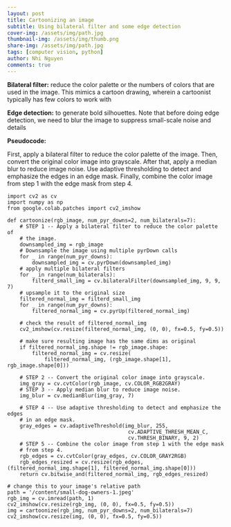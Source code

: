 ```yaml
---
layout: post
title: Cartoonizing an image
subtitle: Using bilateral filter and some edge detection
cover-img: /assets/img/path.jpg
thumbnail-img: /assets/img/thumb.png
share-img: /assets/img/path.jpg
tags: [computer vision, python]
author: Nhi Nguyen
comments: true
---
```


**Bilateral filter:** reduce the color palette or the numbers of colors that are used in the image. This mimics a cartoon drawing, wherein a cartoonist typically has few colors to work with

**Edge detection:** to generate bold silhouettes. Note that before doing edge detection, we need to blur the image to suppress small-scale noise and details

**Pseudocode:**

First, apply a bilateral filter to reduce the color palette of the image.
Then, convert the original color image into grayscale.
After that, apply a median blur to reduce image noise.
Use adaptive thresholding to detect and emphasize the edges in an edge mask.
Finally, combine the color image from step 1 with the edge mask from step 4.

```{python}
import cv2 as cv
import numpy as np
from google.colab.patches import cv2_imshow

def cartoonize(rgb_image, num_pyr_downs=2, num_bilaterals=7):
    # STEP 1 -- Apply a bilateral filter to reduce the color palette of
    # the image.
    downsampled_img = rgb_image
    # Downsample the image using multiple pyrDown calls
    for _ in range(num_pyr_downs):
        downsampled_img = cv.pyrDown(downsampled_img)
    # apply multiple bilateral filters
    for _ in range(num_bilaterals):
        filterd_small_img = cv.bilateralFilter(downsampled_img, 9, 9, 7)
    # upsample it to the original size
    filtered_normal_img = filterd_small_img
    for _ in range(num_pyr_downs):
        filtered_normal_img = cv.pyrUp(filtered_normal_img)

    # check the result of filtered_normal_img
    cv2_imshow(cv.resize(filtered_normal_img, (0, 0), fx=0.5, fy=0.5))

    # make sure resulting image has the same dims as original
    if filtered_normal_img.shape != rgb_image.shape:
        filtered_normal_img = cv.resize(
            filtered_normal_img, (rgb_image.shape[1], rgb_image.shape[0]))

    # STEP 2 -- Convert the original color image into grayscale.
    img_gray = cv.cvtColor(rgb_image, cv.COLOR_RGB2GRAY)
    # STEP 3 -- Apply median blur to reduce image noise.
    img_blur = cv.medianBlur(img_gray, 7)

    # STEP 4 -- Use adaptive thresholding to detect and emphasize the edges
    # in an edge mask.
    gray_edges = cv.adaptiveThreshold(img_blur, 255,
                                       cv.ADAPTIVE_THRESH_MEAN_C,
                                       cv.THRESH_BINARY, 9, 2)
    # STEP 5 -- Combine the color image from step 1 with the edge mask
    # from step 4.
    rgb_edges = cv.cvtColor(gray_edges, cv.COLOR_GRAY2RGB)
    rgb_edges_resized = cv.resize(rgb_edges, (filtered_normal_img.shape[1], filtered_normal_img.shape[0]))
    return cv.bitwise_and(filtered_normal_img, rgb_edges_resized)

# change this to your image's relative path
path = '/content/small-dog-owners-1.jpeg'
rgb_img = cv.imread(path, 1)
cv2_imshow(cv.resize(rgb_img, (0, 0), fx=0.5, fy=0.5))
img = cartoonize(rgb_img, num_pyr_downs=2, num_bilaterals=7)
cv2_imshow(cv.resize(img, (0, 0), fx=0.5, fy=0.5))
```
